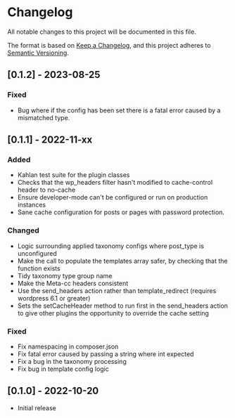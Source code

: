 # Changelog
All notable changes to this project will be documented in this file.

The format is based on [Keep a Changelog](https://keepachangelog.com/en/1.0.0/),
and this project adheres to [Semantic Versioning](https://semver.org/spec/v2.0.0.html).

## [0.1.2] - 2023-08-25
### Fixed
- Bug where if the config has been set there is a fatal error caused by a mismatched type.

## [0.1.1] - 2022-11-xx
### Added
- Kahlan test suite for the plugin classes
- Checks that the wp_headers filter hasn't modified to cache-control header to no-cache
- Ensure developer-mode can't be configured or run on production instances
- Sane cache configuration for posts or pages with password protection.

### Changed
- Logic surrounding applied taxonomy configs where post_type is unconfigured
- Make the call to populate the templates array safer, by checking that the function exists
- Tidy taxonomy type group name
- Make the Meta-cc headers consistent
- Use the send_headers action rather than template_redirect (requires wordpress 6.1 or greater)
- Sets the setCacheHeader method to run first in the send_headers action to give other plugins the opportunity to override the cache setting

### Fixed
- Fix namespacing in composer.json
- Fix fatal error caused by passing a string where int expected
- Fix a bug in the taxonomy processing 
- Fix bug in template config logic

## [0.1.0] - 2022-10-20
- Initial release